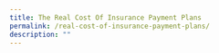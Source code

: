 ```yaml
---
title: The Real Cost Of Insurance Payment Plans
permalink: /real-cost-of-insurance-payment-plans/
description: ""
---
```

